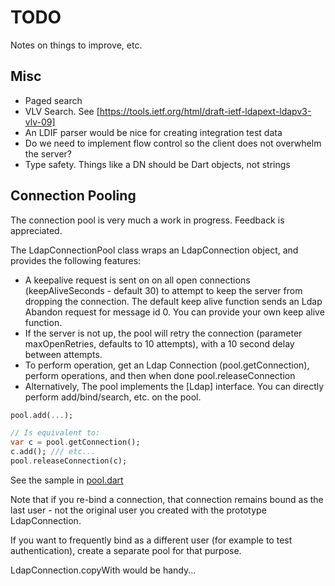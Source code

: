 # TODO

Notes on things to improve, etc.

## Misc

* Paged search
* VLV Search. See [https://tools.ietf.org/html/draft-ietf-ldapext-ldapv3-vlv-09]
* An LDIF parser would be nice for creating integration test data
* Do we need to implement flow control so the client does not overwhelm
  the server?
* Type safety. Things like a DN should be Dart objects, not strings

## Connection Pooling

The connection pool is very much a work in progress. Feedback is appreciated.

The LdapConnectionPool class wraps an LdapConnection object, and provides the following features:

* A keepalive request is sent on on all open connections (keepAliveSeconds - default 30) to attempt
 to keep the server from dropping the connection. The default keep alive
  function sends an Ldap Abandon request for message id 0. You can provide your own keep alive function.
* If the server is not up, the pool will retry the connection (parameter maxOpenRetries, defaults to 10 attempts),
 with a 10 second delay between attempts.
* To perform operation, get an Ldap Connection (pool.getConnection), perform operations,
  and then when done pool.releaseConnection
* Alternatively, The pool implements the [Ldap] interface. You can directly perform add/bind/search, etc. on
the pool.

```dart
pool.add(...);

// Is equivalent to:
var c = pool.getConnection();
c.add(); /// etc...
pool.releaseConnection(c);
```

See the sample in [pool.dart](example/pool.dart)

Note that if you re-bind a connection, that connection
remains bound as the last user - not the original user you created with the prototype LdapConnection.

If you want to frequently bind as a different user (for example to test authentication), create
a separate pool for that purpose.


LdapConnection.copyWith would be handy...
